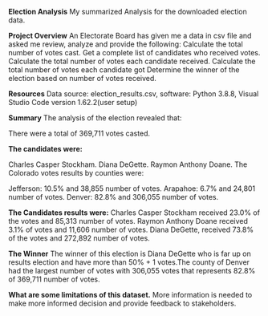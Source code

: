 **Election Analysis**
My summarized Analysis for the downloaded election data.

**Project Overview**
An Electorate Board  has given me a data in csv file and asked me review, analyze and provide the following: 
Calculate the total number of votes cast.
Get a complete list of candidates who received votes.
Calculate the total number of votes each candidate received.
Calculate the total number of votes each candidate got
Determine the winner of the election based on number of  votes received.

**Resources**
Data source: election_results.csv,  software: Python 3.8.8, Visual Studio Code version 1.62.2(user setup)

**Summary**
The analysis of the election revealed that:

There were a total of 369,711 votes casted. 

**The candidates were:**

Charles Casper Stockham.
Diana DeGette.
Raymon Anthony Doane.
The Colorado votes results by counties were:

Jefferson: 10.5% and 38,855 number of votes.
Arapahoe: 6.7% and 24,801 number of votes.
Denver: 82.8% and 306,055 number of votes.

**The Candidates results were:**
Charles Casper Stockham received 23.0% of the votes and 85,313 number of votes.
Raymon Anthony Doane received 3.1% of votes and 11,606 number of votes.
Diana DeGette, received 73.8% of the votes and 272,892 number of votes.

**The Winner**
The winner of this election is Diana DeGette who is far up on results election and have more than 50% + 1 votes.The county of Denver had the largest number of votes with 306,055 votes that represents 82.8% of 369,711 number of votes.

**What are some limitations of this dataset.**
More information is needed to make more informed decision and provide feedback to stakeholders. 
